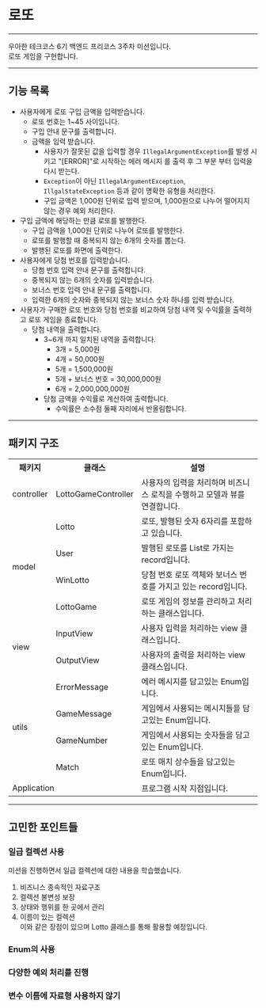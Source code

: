 # 로또

---
우아한 테크코스 6기 백엔드 프리코스 3주차 미션입니다.<br>
로또 게임을 구현합니다.

---

## 기능 목록

- 사용자에게 로또 구입 금액을 입력받습니다.
    - 로또 번호는 1~45 사이입니다.
    - 구입 안내 문구를 출력합니다.
    - 금액을 입력 받습니다.
        - 사용자가 잘못된 값을 입력할 경우 `IllegalArgumentException`를 발생 시키고 "[ERROR]"로 시작하는 에러 메시지 를 출력 후 그 부분 부터 입력을 다시 받는다.
        - `Exception`이 아닌 `IllegalArgumentException`, `IllgalStateException` 등과 같이 명확한 유형을 처리한다.
        - 구입 금액은 1,000원 단위로 입력 받으며, 1,000원으로 나누어 떨어지지 않는 경우 예외 처리한다.
- 구입 금액에 해당하는 만큼 로또를 발행한다.
    - 구입 금액을 1,000원 단위로 나누어 로또를 발행한다.
    - 로또를 발행할 때 중복되지 않는 6개의 숫자를 뽑는다.
    - 발행된 로또를 화면에 출력한다.
- 사용자에게 당첨 번호를 입력받습니다.
    - 당첨 번호 입력 안내 문구를 출력합니다.
    - 중복되지 않는 6개의 숫자를 입력받습니다.
    - 보너스 번호 입력 안내 문구를 출력합니다.
    - 입력한 6개의 숫자와 중복되지 않는 보너스 숫자 하나를 입력 받습니다.
- 사용자가 구매한 로또 번호와 당첨 번호를 비교하여 당첨 내역 및 수익률을 출력하고 로또 게임을 종료합니다.
    - 당첨 내역을 출력합니다.
        - 3~6개 까지 일치된 내역을 출력합니다.
            - 3개 = 5,000원
            - 4개 = 50,000원
            - 5개 = 1,500,000원
            - 5개 + 보너스 번호 = 30,000,000원
            - 6개 = 2,000,000,000원
        - 당첨 금액을 수익률로 계산하여 출력합니다.
            - 수익률은 소수점 둘째 자리에서 반올림합니다.

---

## 패키지 구조

<table>
    <tr>
        <th>패키지</th>
        <th>클래스</th>
        <th>설명</th>
    </tr>
    <tr>
        <td>controller</td>
        <td>LottoGameController</td>
        <td>사용자의 입력을 처리하며 비즈니스 로직을 수행하고 모델과 뷰를 연결합니다.</td>
    </tr>
    <tr>
        <td rowspan="4">model</td>
        <td>Lotto</td>
        <td>로또, 발행된 숫자 6자리를 포함하고 있습니다.</td>
    </tr>
    <tr>
        <td>User</td>
        <td>발행된 로또를 List로 가지는 record입니다.</td>
    </tr>
    <tr>
        <td>WinLotto</td>
        <td>당첨 번호 로또 객체와 보너스 번호를 가지고 있는 record입니다.</td>
    </tr>
    <tr>
        <td>LottoGame</td>
        <td>로또 게임의 정보를 관리하고 처리하는 클래스입니다.</td>
    </tr>
    <tr>
        <td rowspan="2">view</td>
        <td>InputView</td>
        <td>사용자 입력을 처리하는 view 클래스입니다.</td>
    </tr>
    <tr>
        <td>OutputView</td>
        <td>사용자의 출력을 처리하는 view 클래스입니다.</td>
    </tr>
    <tr>
        <td rowspan="4">utils</td>
        <td>ErrorMessage</td>
        <td>에러 메시지를 담고있는 Enum입니다.</td>
    </tr>
    <tr>
        <td>GameMessage</td>
        <td>게임에서 사용되는 메시지들을 담고있는 Enum입니다.</td>
    </tr>
    <tr>
        <td>GameNumber</td>
        <td>게임에서 사용되는 숫자들을 담고있는 Enum입니다.</td>
    </tr>
    <tr>
        <td>Match</td>
        <td>로또 매치 상수들을 담고있는 Enum입니다.</td>
    </tr>
    <tr>
        <td colspan="2">Application</td>
        <td>프로그램 시작 지점입니다.</td>
    </tr>
</table>

---

## 고민한 포인트들

### 일급 컬렉션 사용

미션을 진행하면서 일급 컬렉션에 대한 내용을 학습했습니다.

1. 비즈니스 종속적인 자료구조
2. 컬렉션 불변성 보장
3. 상태와 행위를 한 곳에서 관리
4. 이름이 있는 컬렉션<br>
   이와 같은 장점이 있으며 Lotto 클래스를 통해 활용할 예정입니다.

### Enum의 사용

### 다양한 예외 처리를 진행

### 변수 이름에 자료형 사용하지 않기